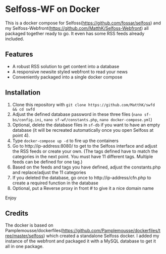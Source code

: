 # Selfoss-WF on Docker
This is a docker compose for Selfoss(https://github.com/fossar/selfoss) and my Selfoss-Webfront(https://github.com/MatthK/Selfoss-Webfront) all packaged together ready to go. It even has some RSS feeds already included.

## Features
- A robust RSS solution to get content into a database
- A responsive newsite styled webfront to read your news
- Conveniently packaged into a single docker compose 

## Installation

1. Clone this repository with `git clone https://github.com/MatthK/swfd && cd swfd`
2. Adjust the defined database password in these three files (`nano sf-bs/config.ini`, `nano sf-wf/constants.php`, `nano docker-compose.yml`)
3. Optional, delete the database files in `sf-db` if you want to have an empty database (it will be recreated automatically once you open Selfoss at point 4). 
3. Type `docker-compose up -d` to fire up the containers 
4. Go to http://ip-address:8080/ to get to the Selfoss interface and adjust the RSS feeds or create your own. 
   (The tags defined have to match the categories in the next point. You must have 11 different tags. Multiple feeds can be defined for one tag.)
5. Based on the feeds and tags you have defined, adjust the constants.php and replace/adjust the 11 categories
6. If you deleted the database, go once to http://ip-address/cfn.php to create a required function in the database
7. Optional, put a Reverse proxy in front # to give it a nice domain name

Enjoy

## Credits
The docker is based on Pamplemousse/dockerfiles(https://github.com/Pamplemousse/dockerfiles/tree/master/selfoss) which created a standalone Selfoss docker. I added my instance of the webfront and packaged it with a MySQL database to get it all in one package.
